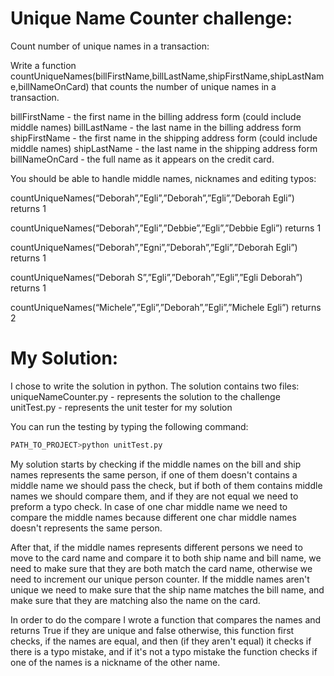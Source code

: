 # Unique Name Counter challenge:

Count number of unique names in a transaction:

Write a function countUniqueNames(billFirstName,billLastName,shipFirstName,shipLastName,billNameOnCard) that counts the number of unique names in a transaction.

billFirstName - the first name in the billing address form (could include middle names)
billLastName - the last name in the billing address form
shipFirstName - the first name in the shipping address form (could include middle names)
shipLastName - the last name in the shipping address form
billNameOnCard - the full name as it appears on the credit card.

You should be able to handle middle names, nicknames and editing typos:

countUniqueNames(“Deborah”,”Egli”,”Deborah”,”Egli”,”Deborah Egli”) returns 1

countUniqueNames(“Deborah”,”Egli”,”Debbie”,”Egli”,”Debbie Egli”) returns 1

countUniqueNames(“Deborah”,”Egni”,”Deborah”,”Egli”,”Deborah Egli”) returns 1

countUniqueNames(“Deborah S”,”Egli”,”Deborah”,”Egli”,”Egli Deborah”) returns 1

countUniqueNames(“Michele”,”Egli”,”Deborah”,”Egli”,”Michele Egli”) returns 2

# My Solution:

I chose to write the solution in python.
The solution contains two files:
uniqueNameCounter.py - represents the solution to the challenge
unitTest.py - represents the unit tester for my solution

You can run the testing by typing the following command:
```python
PATH_TO_PROJECT>python unitTest.py
```
My solution starts by checking if the middle names on the bill and ship names represents the same person,
if one of them doesn't contains a middle name we should pass the check, but if both of them contains middle
names we should compare them, and if they are not equal we need to preform a typo check.
In case of one char middle name we need to compare the middle names because different one char middle names doesn't
represents the same person.

After that, if the middle names represents different persons we need to move to the card name and compare it to both
ship name and bill name, we need to make sure that they are both match the card name, otherwise we need to increment our
unique person counter.
If the middle names aren't unique we need to make sure that the ship name matches the bill name, and make sure that they are
matching also the name on the card.

In order to do the compare I wrote a function that compares the names and returns True if they are unique and false otherwise,
this function first checks, if the names are equal, and then (if they aren't equal) it checks if there is a typo mistake,
and if it's not a typo mistake the function checks if one of the names is a nickname of the other name.

